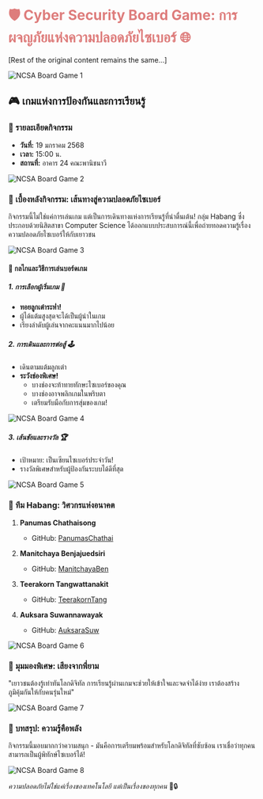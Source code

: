 # <span class="animated-title">🛡️ Cyber Security Board Game: การผจญภัยแห่งความปลอดภัยไซเบอร์ 🌐</span>

<style>
@keyframes colorRotate {
  0% { color: #ff6b6b; }
  20% { color: #4ecdc4; }
  40% { color: #45b7d1; }
  60% { color: #f9d56e; }
  80% { color: #ff9ff3; }
  100% { color: #ff6b6b; }
}

.animated-title {
  animation: colorRotate 5s ease infinite;
  display: inline-block;
  transition: transform 0.3s ease;
}

.animated-title:hover {
  transform: scale(1.05);
}
</style>

[Rest of the original content remains the same...]

![NCSA Board Game 1](/image/NCSA/ncsa1.jpg)

## 🎮 เกมแห่งการป้องกันและการเรียนรู้

### 📅 รายละเอียดกิจกรรม
- **วันที่:** 19 มกราคม 2568
- **เวลา:** 15:00 น.
- **สถานที่:** อาคาร 24 คณะพานิชนาวี

![NCSA Board Game 2](/image/NCSA/ncsa2.jpg)

### 🌟 เบื้องหลังกิจกรรม: เส้นทางสู่ความปลอดภัยไซเบอร์

กิจกรรมนี้ไม่ใช่แค่การเล่นเกม แต่เป็นการเดินทางแห่งการเรียนรู้ที่น่าตื่นเต้น! กลุ่ม Habang ซึ่งประกอบด้วยนิสิตสาขา Computer Science ได้ออกแบบประสบการณ์นี้เพื่อถ่ายทอดความรู้เรื่องความปลอดภัยไซเบอร์ให้กับเยาวชน

![NCSA Board Game 3](/image/NCSA/ncsa3.jpg)

#### 🎲 กลไกและวิธีการเล่นบอร์ดเกม

##### 1. การเลือกผู้เริ่มเกม 🎳
- **ทอยลูกเต๋าระห่ำ!** 
- ผู้ได้แต้มสูงสุดจะได้เป็นผู้นำในเกม
- เรียงลำดับผู้เล่นจากคะแนนมากไปน้อย

##### 2. การเดินและการต่อสู้ 🕹️
- เดินตามแต้มลูกเต๋า
- **ระวังช่องพิเศษ!**
  - บางช่องจะท้าทายทักษะไซเบอร์ของคุณ
  - บางช่องอาจพลิกเกมในพริบตา
  - เตรียมรับมือกับการสุ่มของเกม!

![NCSA Board Game 4](/image/NCSA/ncsa4.jpg)

##### 3. เส้นชัยและรางวัล 🏆
- เป้าหมาย: เป็นเซียนไซเบอร์ประจำวัน!
- รางวัลพิเศษสำหรับผู้ป้องกันระบบได้ดีที่สุด

![NCSA Board Game 5](/image/NCSA/ncsa5.jpg)

### 👥 ทีม Habang: วิศวกรแห่งอนาคต

1. **Panumas Chathaisong**
   - GitHub: [PanumasChathai](https://github.com/PanumasChathai)

2. **Manitchaya Benjajuedsiri**
   - GitHub: [ManitchayaBen](https://github.com/ManitchayaBen)

3. **Teerakorn Tangwattanakit**
   - GitHub: [TeerakornTang](https://github.com/TeerakornTang)

4. **Auksara Suwannawayak**
   - GitHub: [AuksaraSuw](https://github.com/AuksaraSuw)

![NCSA Board Game 6](/image/NCSA/ncsa6.jpg)

### 💬 มุมมองพิเศษ: เสียงจากพี่ยาม

"เยาวชนต้องรู้เท่าทันโลกดิจิทัล การเรียนรู้ผ่านเกมจะช่วยให้เข้าใจและจดจำได้ง่าย เราต้องสร้างภูมิคุ้มกันให้กับคนรุ่นใหม่"

![NCSA Board Game 7](/image/NCSA/ncsa7.jpg)

### 🌈 บทสรุป: ความรู้คือพลัง

กิจกรรมนี้มอบมากกว่าความสนุก - มันคือการเตรียมพร้อมสำหรับโลกดิจิทัลที่ซับซ้อน เราเชื่อว่าทุกคนสามารถเป็นผู้พิทักษ์ไซเบอร์ได้!

![NCSA Board Game 8](/image/NCSA/ncsa8.jpg)

*ความปลอดภัยไม่ใช่แค่เรื่องของเทคโนโลยี แต่เป็นเรื่องของทุกคน* 🚀🔒
